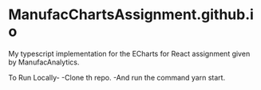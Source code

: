 # ManufacChartsAssignment.github.io

My typescript implementation for the ECharts for React assignment given by ManufacAnalytics.

To Run Locally-
-Clone th repo.
-And run the command yarn start.  
